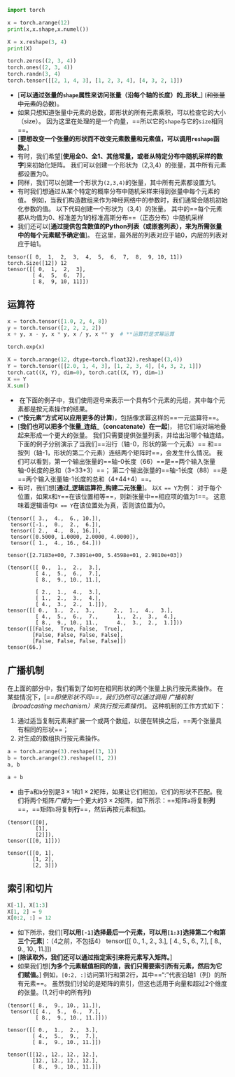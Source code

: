 
```python
import torch

x = torch.arange(12)
print(x,x.shape,x.numel())

X = x.reshape(3, 4)
print(X)

torch.zeros((2, 3, 4))
torch.ones((2, 3, 4))
torch.randn(3, 4)
torch.tensor([[2, 1, 4, 3], [1, 2, 3, 4], [4, 3, 2, 1]])
```
- \[**可以通过张量的`shape`属性来访问张量（沿每个轴的长度）的_形状_**] (~~和张量中元素的总数~~)。
- 如果只想知道张量中元素的总数，即形状的所有元素乘积，可以检查它的大小（size）。 因为这里在处理的是一个向量，==所以它的`shape`与它的`size`相同==。
- \[**要想改变一个张量的形状而不改变元素数量和元素值，可以调用`reshape`函数。**]
- 有时，我们希望\[**使用全0、全1、其他常量，或者从特定分布中随机采样的数字**]来初始化矩阵。 我们可以创建一个形状为（2,3,4）的张量，其中所有元素都设置为0。
- 同样，我们可以创建一个形状为`(2,3,4)`的张量，其中所有元素都设置为1。
- 有时我们想通过从某个特定的概率分布中随机采样来得到张量中每个元素的值。 例如，当我们构造数组来作为神经网络中的参数时，我们通常会随机初始化参数的值。 以下代码创建一个形状为（3,4）的张量。 其中的==每个元素都从均值为0、标准差为1的标准高斯分布==（正态分布）中随机采样
- 我们还可以\[**通过提供包含数值的Python列表（或嵌套列表），来为所需张量中的每个元素赋予确定值**]。 在这里，最外层的列表对应于轴0，内层的列表对应于轴1。
```
tensor([ 0,  1,  2,  3,  4,  5,  6,  7,  8,  9, 10, 11]) torch.Size([12]) 12
tensor([[ 0,  1,  2,  3],
        [ 4,  5,  6,  7],
        [ 8,  9, 10, 11]])
```

## 运算符
```python
x = torch.tensor([1.0, 2, 4, 8])
y = torch.tensor([2, 2, 2, 2])
x + y, x - y, x * y, x / y, x ** y  # **运算符是求幂运算

torch.exp(x)

X = torch.arange(12, dtype=torch.float32).reshape((3,4))
Y = torch.tensor([[2.0, 1, 4, 3], [1, 2, 3, 4], [4, 3, 2, 1]])
torch.cat((X, Y), dim=0), torch.cat((X, Y), dim=1)
X == Y
X.sum()
```
-  在下面的例子中，我们使用逗号来表示一个具有5个元素的元组，其中每个元素都是按元素操作的结果。
- (**“按元素”方式可以应用更多的计算**)，包括像求幂这样的==一元运算符==。
- \[**我们也可以把多个张量_连结_（concatenate）在一起**]， 把它们端对端地叠起来形成一个更大的张量。 我们只需要提供张量列表，并给出沿哪个轴连结。 下面的例子分别演示了当我们==沿行（轴-0，形状的第一个元素）== 和==按列（轴-1，形状的第二个元素）连结两个矩阵时==，会发生什么情况。 我们可以看到，第一个输出张量的==轴-0长度（66）==是==两个输入张量轴-0长度的总和（3+33+3）==； 第二个输出张量的==轴-1长度（88）==是==两个输入张量轴-1长度的总和（4+44+4）==。
- 有时，我们想\[**通过_逻辑运算符_构建二元张量**]。 以`X == Y`为例： 对于每个位置，如果`X`和`Y`==在该位置相等==，则新张量中==相应项的值为1==。 这意味着逻辑语句`X == Y`在该位置处为真，否则该位置为0。
```
(tensor([ 3.,  4.,  6., 10.]),
 tensor([-1.,  0.,  2.,  6.]),
 tensor([ 2.,  4.,  8., 16.]),
 tensor([0.5000, 1.0000, 2.0000, 4.0000]),
 tensor([ 1.,  4., 16., 64.]))

tensor([2.7183e+00, 7.3891e+00, 5.4598e+01, 2.9810e+03])

(tensor([[ 0.,  1.,  2.,  3.],
         [ 4.,  5.,  6.,  7.],
         [ 8.,  9., 10., 11.],
         
         [ 2.,  1.,  4.,  3.],
         [ 1.,  2.,  3.,  4.],
         [ 4.,  3.,  2.,  1.]]),
tensor([[ 0.,  1.,  2.,  3.,      2.,  1.,  4.,  3.],
         [ 4.,  5.,  6.,  7.,      1.,  2.,  3.,  4.],
         [ 8.,  9., 10., 11.,      4.,  3.,  2.,  1.]]))
tensor([[False,  True, False,  True],
        [False, False, False, False],
        [False, False, False, False]])
tensor(66.)
```

## 广播机制
在上面的部分中，我们看到了如何在相同形状的两个张量上执行按元素操作。 在某些情况下，\[*_==即使形状不同==，我们仍然可以通过调用 _广播机制_（broadcasting mechanism）来执行按元素操作_*]。 这种机制的工作方式如下：
1. 通过适当复制元素来扩展一个或两个数组，以便在转换之后，==两个张量具有相同的形状==；
2. 对生成的数组执行按元素操作。
```python
a = torch.arange(3).reshape((3, 1))
b = torch.arange(2).reshape((1, 2))
a, b

a + b
```
- 由于`a`和`b`分别是$3\times1$和$1\times2$矩阵，如果让它们相加，它们的形状不匹配。我们将两个矩阵*广播*为一个更大的$3\times2$矩阵，如下所示：==矩阵`a`将复制**列**==，==矩阵`b`将复制**行**==，然后再按元素相加。

```
(tensor([[0],
         [1],
         [2]]),
tensor([[0, 1]]))

tensor([[0, 1],
        [1, 2],
        [2, 3]])
```

## 索引和切片

```python
X[-1], X[1:3]
X[1, 2] = 9
X[0:2, :] = 12
```
- 如下所示，我们\[**可以用`[-1]`选择最后一个元素，可以用`[1:3]`选择第二个和第三个元素**]：（4之前，不包括4）
    tensor(\[\[ 0.,  1.,  2.,  3.],
            \[ 4.,  5.,  6.,  7.],
            \[ 8.,  9., 10., 11.]]) 
- \[**除读取外，我们还可以通过指定索引来将元素写入矩阵。**]
- 如果我们想\[**为多个元素赋值相同的值，我们只需要索引所有元素，然后为它们赋值。**] 例如，`[0:2, :]`访问第1行和第2行，其中==“:”代表沿轴1（列）的所有元素==。 虽然我们讨论的是矩阵的索引，但这也适用于向量和超过2个维度的张量。(1,2行中的所有列)
```
(tensor([ 8.,  9., 10., 11.]),
 tensor([[ 4.,  5.,  6.,  7.],
         [ 8.,  9., 10., 11.]]))

tensor([[ 0.,  1.,  2.,  3.],
        [ 4.,  5.,  9.,  7.],
        [ 8.,  9., 10., 11.]])

tensor([[12., 12., 12., 12.],
        [12., 12., 12., 12.],
        [ 8.,  9., 10., 11.]])

```